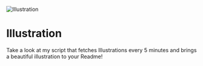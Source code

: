 ![Illustration](https://i.redd.it/56jq4mhfdvqb1.jpg?width=100&height=100)

# Illustration
Take a look at my script that fetches Illustrations every 5 minutes and brings a beautiful illustration to your Readme!
